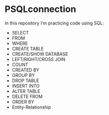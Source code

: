 # PSQLconnection
In this repository I'm practicing code using SQL:

-  SELECT
-  FROM
-  WHERE
-  CREATE TABLE
-  CREATE/SHOW DATABASE
-  LEFT/RIGHT/CROSS JOIN
-  COUNT
-  CREATED BY
-  GROUP BY
-  DROP TABLE
-  INSERT INTO
-  ALTER TABLE
-  DELETE FROM
-  ORDER BY
-  Entity-Relationship
